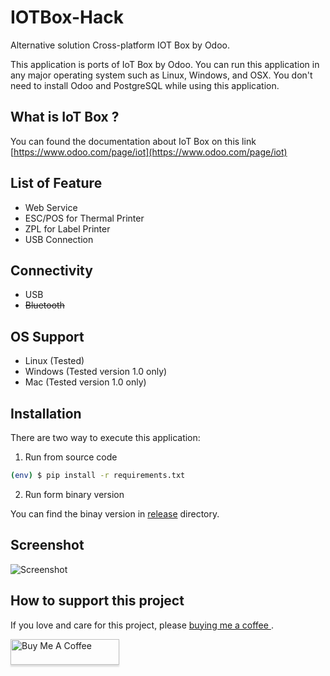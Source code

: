 # IOTBox-Hack
Alternative solution Cross-platform IOT Box by Odoo.

This application is ports of IoT Box by Odoo. You can run this application in any major operating system such as Linux, Windows, and OSX. You don't need to install Odoo and PostgreSQL while using this application.

## What is IoT Box ?

You can found the documentation about IoT Box on this link [https://www.odoo.com/page/iot](https://www.odoo.com/page/iot)

## List of Feature

- Web Service
- ESC/POS for Thermal Printer
- ZPL for Label Printer
- USB Connection

## Connectivity

- USB
- ~~Bluetooth~~
 
## OS Support

- Linux (Tested)
- Windows (Tested version 1.0 only)
- Mac  (Tested version 1.0 only)

## Installation

There are two way to execute this application:

1. Run from source code 

```bash
(env) $ pip install -r requirements.txt
```

2. Run form binary version

You can find the binay version in [release](https://github.com/fananimi/IotBox-Hack/tree/master/release) directory.



## Screenshot

![Screenshot](https://github.com/fananimi/IotBox-Hack/blob/master/images/Screenshot.png)


##  How to support this project

If you love and care for this project, please [buying me a coffee ](https://www.buymeacoffee.com/fananimi).

<a href="https://www.buymeacoffee.com/fananimi" target="_blank"><img src="https://www.buymeacoffee.com/assets/img/custom_images/orange_img.png" alt="Buy Me A Coffee" style="height: 41px !important;width: 174px !important;box-shadow: 0px 3px 2px 0px rgba(190, 190, 190, 0.5) !important;-webkit-box-shadow: 0px 3px 2px 0px rgba(190, 190, 190, 0.5) !important;" ></a>

